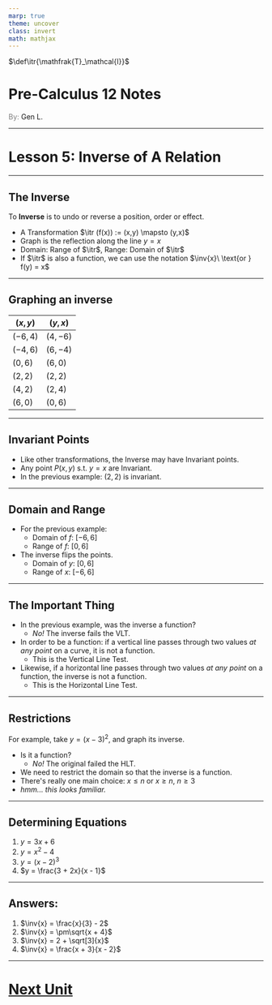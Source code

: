```yaml
---
marp: true
theme: uncover
class: invert
math: mathjax
---
```


$\def\itr{\mathfrak{T}_\mathcal{I}}$

# <!--fit--> Pre-Calculus 12 Notes
<span style="color:grey">By:</span> Gen L.

<!--_footer: In partnership with Hyperion University, 2024-->

$\newcommand\inv[1]{f^{-1}(#1)}$

---
<!--paginate: true-->

# Lesson 5: Inverse of A Relation

---

## The Inverse

To **Inverse** is to undo or reverse a position, order or effect.
* A Transformation $\itr (f(x)) := (x,y) \mapsto (y,x)$
* Graph is the reflection along the line $y = x$
* Domain: Range of $\itr$, Range: Domain of $\itr$
* If $\itr$ is also a function, we can use the notation $\inv{x}\ \text{or } f(y) = x$

---

## Graphing an inverse

| $(x,y)$ | $(y,x)$ |
|---------|---------|
|$(-6,4)$ |$(4,-6)$ |
|$(-4,6)$ |$(6,-4)$ |
| $(0,6)$ | $(6,0)$ |
| $(2,2)$ | $(2,2)$ |
| $(4,2)$ | $(2,4)$ |
| $(6,0)$ | $(0,6)$ |

---

## Invariant Points

* Like other transformations, the Inverse may have Invariant points.
* Any point $P(x,y) \text{ s.t. } y = x$ are Invariant.
* In the previous example: $(2,2)$ is invariant.

---

## Domain and Range

* For the previous example:
    * Domain of $f$: $[-6, 6]$
    * Range of $f$: $[0, 6]$
* The inverse flips the points.
    * Domain of $y$: $[0, 6]$
    * Range of $x$: $[-6, 6]$

---

## The Important Thing

* In the previous example, was the inverse a function? 
    * *No!* The inverse fails the VLT.
* In order to be a function: if a vertical line passes through two values *at any point* on a curve, it is not a function.
    * This is the Vertical Line Test.
* Likewise, if a horizontal line passes through two values *at any point* on a function, the inverse is not a function.
    * This is the Horizontal Line Test.

---

## Restrictions

For example, take $y = (x - 3)^2$, and graph its inverse.
* Is it a function? 
    * *No!* The original failed the HLT.
* We need to restrict the domain so that the inverse is a function.
* There's really one main choice: $x \leq n$ or $x \geq n$, $n \geq 3$
* *hmm... this looks familiar.* 

---

## Determining Equations

1. $y = 3x + 6$
2. $y = x^2 - 4$
3. $y = (x-2)^3$
4. $y = \frac{3 + 2x}{x - 1}$

---

## Answers:

1. $\inv{x} = \frac{x}{3} - 2$
2. $\inv{x} = \pm\sqrt{x + 4}$
3. $\inv{x} = 2 + \sqrt[3]{x}$
4. $\inv{x} = \frac{x + 3}{x - 2}$

---

# [Next Unit <i class="fa-solid fa-diagram-next"></i>](../../../pc12/poly.html)

<link rel="stylesheet" href="https://cdnjs.cloudflare.com/ajax/libs/font-awesome/6.3.0/css/all.min.css">